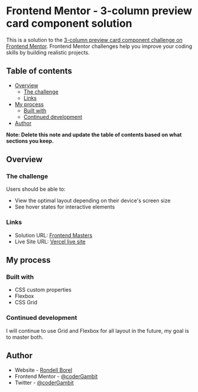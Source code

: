 # Frontend Mentor - 3-column preview card component solution

This is a solution to the [3-column preview card component challenge on Frontend Mentor](https://www.frontendmentor.io/challenges/3column-preview-card-component-pH92eAR2-). Frontend Mentor challenges help you improve your coding skills by building realistic projects. 

## Table of contents

- [Overview](#overview)
  - [The challenge](#the-challenge)
  - [Links](#links)
- [My process](#my-process)
  - [Built with](#built-with)
  - [Continued development](#continued-development)
- [Author](#author)

**Note: Delete this note and update the table of contents based on what sections you keep.**

## Overview

### The challenge

Users should be able to:

- View the optimal layout depending on their device's screen size
- See hover states for interactive elements

### Links

- Solution URL: [Frontend Masters](https://www.frontendmentor.io/solutions/flexbox-css-grid-EnZ9k6FPL)
- Live Site URL: [Vercel live site](https://frontend-mentor-3-column-preview-card-component-mu.vercel.app/)

## My process

### Built with

- CSS custom properties
- Flexbox
- CSS Grid

### Continued development

I will continue to use Grid and Flexbox for all layout in the future, my goal is to master both.
## Author

- Website - [Rondell Borel](https://www.rondellborel.com)
- Frontend Mentor - [@coderGambit](https://www.frontendmentor.io/profile/coderGambit)
- Twitter - [@coderGambit](https://www.twitter.com/codergambit)